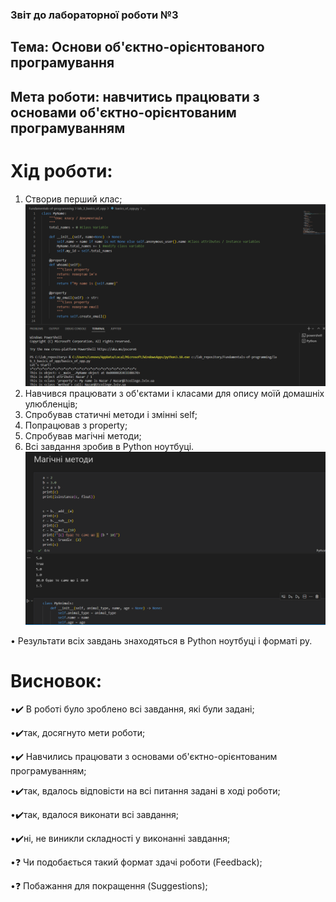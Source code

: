 ### Звіт до лабораторної роботи №3
## Тема: Основи об'єктно-орієнтованого програмування
## Мета роботи: навчитись працювати з основами об'єктно-орієнтованим програмуванням
# Хід роботи:
1. Створив перший клас;
 ![alt text](https://github.com/nazarsoroka/Fundamentals-of-programming/raw/main/scr_5.png)
2. Навчився працювати з об'єктами і класами для опису моїй домашніх улюбленців;
3. Спробував статичні методи і змінні self;
4. Попрацював з property;
5. Спробував магічні методи;
6. Всі завдання зробив в Python ноутбуці.
![alt text](https://github.com/nazarsoroka/Fundamentals-of-programming/raw/main/scr_6.png)

• Результати всіх завдань знаходяться в Python ноутбуці і форматі py.

# Висновок:
•✔️ В роботі було зроблено всі завдання, які були задані;

•✔️так, досягнуто мети роботи; 

•✔️ Навчились працювати з основами об'єктно-орієнтованим програмуванням;

•✔️так, вдалось відповісти на всі питання задані в ході роботи;

•✔️так, вдалося виконати всі завдання;

•✔️ні, не виникли складності у виконанні завдання;

•❓ Чи подобається такий формат здачі роботи (Feedback);

•❓ Побажання для покращення (Suggestions);
